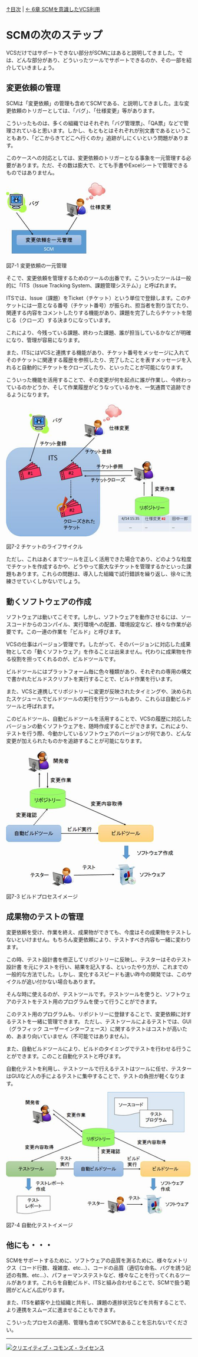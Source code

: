 [↑目次](readme.md "目次") | [← 6章 SCMを意識したVCS利用](6.dance-with-scm.md "SCMを意識したVCS利用")

# SCMの次のステップ

VCSだけではサポートできない部分がSCMにはあると説明してきました。では、どんな部分があり、どういったツールでサポートできるのか、その一部を紹介していきましょう。

## 変更依頼の管理

SCMは「変更依頼」の管理も含めてSCMである、と説明してきました。主な変更依頼のトリガーとしては、「バグ」、「仕様変更」等があります。

こういったものは、多くの組織ではそれぞれ「バグ管理票」、「QA票」などで管理されていると思います。しかし、もともとはそれぞれが別文書であるということもあり、「どこからきてどこへ行くのか」追跡がしにくいという問題があります。

このケースへの対応としては、変更依頼のトリガーとなる事象を一元管理する必要があります。ただ、その数は膨大で、とても手書やExcelシートで管理できるものではありません。

![変更依頼の一元管理](images/chapter-7-1.jpg)

図7-1 変更依頼の一元管理

そこで、変更依頼を管理するためのツールの出番です。こういったツールは一般的に「ITS（Issue Tracking System、課題管理システム）」と呼ばれます。

ITSでは、Issue（課題）をTicket（チケット）という単位で登録します。このチケットには一意となる番号（チケット番号）が振られ、担当者を割り当てたり、関連する内容をコメントしたりする機能があり、課題を完了したらチケットを閉じる（クローズ）する決まりになっています。

これにより、今残っている課題、終わった課題、誰が担当しているかなどが明確になり、管理が容易になります。

また、ITSにはVCSと連携する機能があり、チケット番号をメッセージに入れてそのチケットに関連する履歴を参照したり、完了したことを表すメッセージを入れると自動的にチケットをクローズしたり、といったことが可能になります。

こういった機能を活用することで、その変更が何を起点に誰が作業し、今終わっているのかどうか、そして作業履歴がどうなっているかを、一気通貫で追跡できるようになります。

![チケットのライフサイクル](images/chapter-7-2.jpg)

図7-2 チケットのライフサイクル

ただし、これはあくまでツールを正しく活用できた場合であり、どのような粒度でチケットを作成するかや、どうやって膨大なチケットを管理するかといった課題もあります。これらの問題は、導入した組織で試行錯誤を繰り返し、徐々に洗練させていくしかないでしょう。

## 動くソフトウェアの作成

ソフトウェアは動いてこそです。しかし、ソフトウェアを動作させるには、ソースコードからのコンパイル、実行環境への配置、環境設定など、様々な作業が必要です。この一連の作業を「ビルド」と呼びます。

VCSの仕事はバージョン管理です。したがって、そのバージョンに対応した成果物としての「動くソフトウェア」を作ることは出来ません。代わりに成果物を作る役割を担ってくれるのが、ビルドツールです。

ビルドツールにはプラットフォーム毎に色々種類があり、それぞれの専用の構文で書かれたビルドスクリプトを実行することで、ビルド作業を行います。

また、VCSと連携してリポジトリーに変更が反映されたタイミングや、決められたスケジュールでビルドツールの実行を行うツールもあり、これらは自動ビルドツールと呼ばれます。

このビルドツール、自動ビルドツールを活用することで、VCSの履歴に対応したバージョンの動くソフトウェアを、随時作成することができます。これにより、テストを行う際、今動かしているソフトウェアのバージョンが何であり、どんな変更が加えられたものかを追跡することが可能になります。

![ビルドプロセスイメージ](images/chapter-7-3.jpg)

図7-3 ビルドプロセスイメージ

## 成果物のテストの管理

変更依頼を受け、作業を終え、成果物ができても、今度はその成果物をテストしないといけません。もちろん変更依頼により、テストすべき内容も一緒に変わります。

この時、テスト設計書を修正してリポジトリーに反映し、テスターはそのテスト設計書
を元にテストを行い、結果を記入する、といったやり方が、これまでの一般的な方法でした。しかし、変化するスピードも速い昨今の開発では、このサイクルが追い付かない場合もあります。

そんな時に使えるのが、テストツールです。テストツールを使うと、ソフトウェアのテストをテスト用のプログラムを使って行うことができます。

このテスト用のプログラムも、リポジトリーに登録することで、変更依頼に対するテストを一緒に管理できます。
ただし、テストツールによるテストでは、GUI（グラフィック ユーザーインターフェース）に関するテストはコストが高いため、あまり向いていません（不可能ではありません）。

また、自動ビルドツールにより、ビルドのタイミングでテストを行わせる行うことができます。このこと自動化テストと呼びます。

自動化テストを利用し、テストツールで行えるテストはツールに任せ、テスターはGUIなど人の手によるテストに集中することで、テストの負担が軽くなります。

![自動化テストイメージ](images/chapter-7-4.jpg)

図7-4 自動化テストイメージ

## 他にも・・・

SCMをサポートするために、ソフトウェアの品質を測るために、様々なメトリクス（コード行数、複雑度、etc...）、コードの品質（適切な命名、バグを誘う記述の有無、etc...）、パフォーマンステストなど、様々なことを行ってくれるツールがあります。これらを自動ビルド、ITSと組み合わせることで、SCMで扱う範囲がどんどん広がります。

また、ITSを顧客や上位組織と共有し、課題の進捗状況などを共有することで、より連携をスムーズに進ませることもできます。

こういったプロセスの運用、管理も含めてSCMであることを忘れないでください。


----------

<a rel="license" href="http://creativecommons.org/licenses/by-sa/3.0/deed.ja"><img alt="クリエイティブ・コモンズ・ライセンス" style="border-width:0" src="http://i.creativecommons.org/l/by-sa/3.0/88x31.png" /></a>
